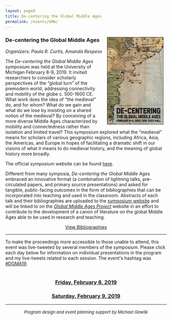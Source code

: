 ```yaml
---
layout: page0
title: De-centering the Global Middle Ages
permalink: /events/GMA/
---
```


<div style>
<img src="/images/DGMA19_pamphlet_cover.png" style="float:right;max-width:35%;padding: 10px 10px 10px 15px;">
</div>
<h3>De-centering the Global Middle Ages</h3>
<i>Organizers: Paula R. Curtis, Amanda Respess</i>
<p></p>
The <i>De-centering the Global Middle Ages</i> symposium was held at the University of Michigan February 8-9, 2019. It invited researchers to consider scholarly perspectives of the “global turn” of the premodern world, addressing connectivity and mobility of the globe c. 500-1600 CE. What work does the idea of “the medieval” do, and for whom? What do we gain and what do we lose by insisting on a shared notion of the medieval? By conceiving of a more diverse Middle Ages characterized by mobility and connectedness rather than isolation and limited travel?  This symposium explored what the “medieval” means for scholars of various geographic regions, including Africa, Asia, the Americas, and Europe in hopes of facilitating a dramatic shift in our visions of what it means to do medieval history, and the meaning of global history more broadly.

The official symposium website can be found <a href="https://sites.lsa.umich.edu/globalmiddleages/">here</a>.

Different from many symposia, <i>De-centering the Global Middle Ages</i> embraced an innovative format (a combination of lightning talks, pre-circulated papers, and primary source presentations) and asked for tangible, public-facing outcomes in the form of bibliographies that can be incorporated into teaching and used in the classroom. Abstracts of each talk and their bibliographies are uploaded to the <a href="https://sites.lsa.umich.edu/globalmiddleages/bibliographies/">symposium website</a> and will be linked to on the <a href="http://globalmiddleages.org/"><i>Global Middle Ages Project</i></a> website in an effort to contribute to the development of a canon of literature on the global Middle Ages able to be used in research and teaching.
<p></p>

<center><a href="https://sites.lsa.umich.edu/globalmiddleages/bibliographies/" target="_blank" class="btn btn-primary btn-lg outline" role="button">View Bibliographies</a></center>
<p></p>
<hr>

To make the proceedings more accessible to those unable to attend, this event was live-tweeted by several members of the symposium. Please click each day below for information on individual presentations in the program and my live-tweets related to each session. The event's hashtag was <a href="https://twitter.com/search?src=typd&q=%23DGMA19">#DGMA19</a>.
<br>
&nbsp;
<center><h3><a href="/events/DGMA/02_08_19/">Friday, February 8, 2019</a></h3>
<p></p>
<p></p>
<h3><a href="/events/DGMA/02_09_19/">Saturday, February 9, 2019</a></h3>
<p></p>
<p></p>
<hr></center>
<center><i><font size="2">Program design and event planning support by Michael Gawlik</font></i></center>
